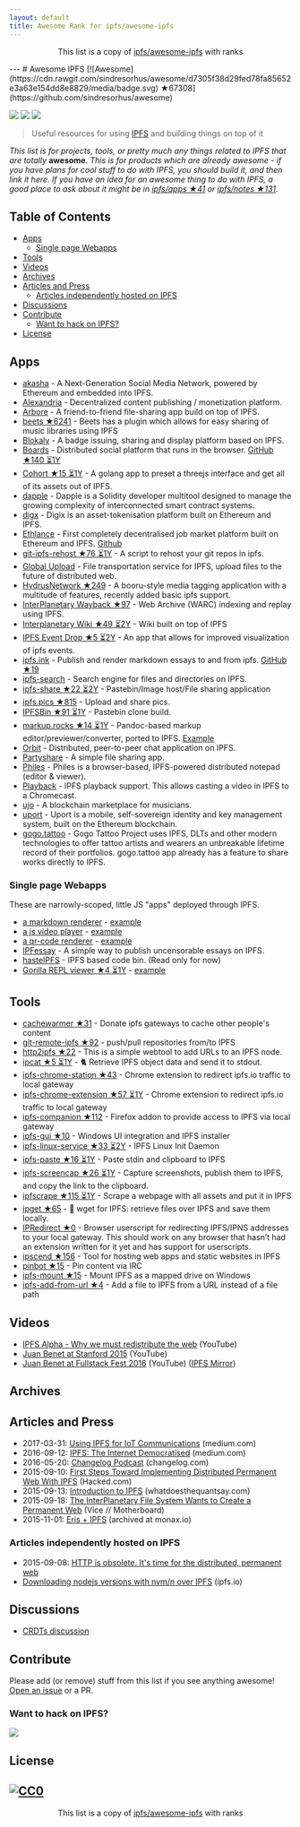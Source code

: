 ```yaml
---
layout: default
title: Awesome Rank for ipfs/awesome-ipfs
---
```


<p align="center">
	This list is a copy of <a href="https://github.com/ipfs/awesome-ipfs">ipfs/awesome-ipfs</a> with ranks
</p>
---
# Awesome IPFS [![Awesome](https://cdn.rawgit.com/sindresorhus/awesome/d7305f38d29fed78fa85652e3a63e154dd8e8829/media/badge.svg) ★67308](https://github.com/sindresorhus/awesome)

[![](https://img.shields.io/badge/made%20by-Protocol%20Labs-blue.svg?style=flat-square)](http://ipn.io)
[![](https://img.shields.io/badge/project-IPFS-blue.svg?style=flat-square)](http://ipfs.io/)
[![](https://img.shields.io/badge/freenode-%23ipfs-blue.svg?style=flat-square)](http://webchat.freenode.net/?channels=%23ipfs)

> Useful resources for using [IPFS](https://ipfs.io) and building things on top of it

_This list is for projects, tools, or pretty much any things related to IPFS that
are totally_ **awesome**_. This is for products which are already awesome - if
you have plans for cool stuff to do with IPFS, you should build it, and then
link it here. If you have an idea for an awesome thing to do with IPFS, a good
place to ask about it might be in [ipfs/apps ★41](https://github.com/ipfs/apps) or
[ipfs/notes ★131](https://github.com/ipfs/notes)._

## Table of Contents

- [Apps](#apps)
  - [Single page Webapps](#single-page-webapps)
- [Tools](#tools)
- [Videos](#videos)
- [Archives](#archives)
- [Articles and Press](#articles-and-press)
  - [Articles independently hosted on IPFS](#articles-independently-hosted-on-ipfs)
- [Discussions](#discussions)
- [Contribute](#contribute)
  - [Want to hack on IPFS?](#want-to-hack-on-ipfs)
- [License](#license)

## Apps

* [akasha](http://akasha.world/) - A Next-Generation Social Media Network, powered by Ethereum and embedded into IPFS.
* [Alexandria](http://www.alexandria.io/learn/#integrated-technologies) - Decentralized content publishing / monetization platform.
* [Arbore](https://github.com/MichaelMure/TotallyNotArbore) - A friend-to-friend file-sharing app build on top of IPFS.
* [beets ★6241](https://github.com/beetbox/beets) - Beets has a plugin which allows for easy sharing of music libraries using IPFS
* [Blokaly](https://www.blokaly.com) - A badge issuing, sharing and display platform based on IPFS.
* [Boards](https://ipfs.io/ipns/boards.ydns.eu) - Distributed social platform that runs in the browser. [GitHub ★140 ⏳1Y](https://github.com/fazo96/ipfs-boards)
* [Cohort ★15 ⏳1Y](https://github.com/zignig/cohort) - A golang app to preset a threejs interface and get all of its assets out of IPFS.
* [dapple](https://github.com/nexusdev/dapple) - Dapple is a Solidity developer multitool designed to manage the growing complexity of interconnected smart contract systems.
* [digx](https://www.dgx.io/) - Digix is an asset-tokenisation platform built on Ethereum and IPFS.
* [Ethlance](http://ethlance.com) - First completely decentralised job market platform built on Ethereum and IPFS. [Github](https://github.com/madvas/ethlance)
* [git-ipfs-rehost ★76 ⏳1Y](https://github.com/whyrusleeping/git-ipfs-rehost) - A script to rehost your git repos in ipfs.
* [Global Upload](https://globalupload.io/) - File transportation service for IPFS, upload files to the future of distributed web.
* [HydrusNetwork ★249](https://github.com/hydrusnetwork/hydrus) - A booru-style media tagging application with a multitude of features, recently added basic ipfs support.
* [InterPlanetary Wayback ★97](https://github.com/oduwsdl/ipwb) - Web Archive (WARC) indexing and replay using IPFS.
* [Interplanetary Wiki ★49 ⏳2Y](https://github.com/jamescarlyle/ipfs-wiki) - Wiki built on top of IPFS
* [IPFS Event Drop ★5 ⏳2Y](https://github.com/travisperson/ipfs-event-drops) - An app that allows for improved visualization of ipfs events.
* [ipfs.ink](https://ipfs.ink) - Publish and render markdown essays to and from ipfs. [GitHub ★19](https://github.com/kpcyrd/ipfs.ink)
* [ipfs-search](http://ipfs-search.com) - Search engine for files and directories on IPFS.
* [ipfs-share ★22 ⏳2Y](https://github.com/rameshvarun/ipfs-share) - Pastebin/Image host/File sharing application
* [ipfs.pics ★815](https://github.com/ipfspics/ipfspics-server) - Upload and share pics.
* [IPFSBin ★91 ⏳1Y](https://github.com/victorbjelkholm/ipfsbin) - Pastebin clone build.
* [markup.rocks ★14 ⏳1Y](https://github.com/davidar/markup.rocks) - Pandoc-based markup editor/previewer/converter, ported to IPFS. [Example](https://ipfs.io/ipfs/QmWPgJnUGLB1LPh9KMG9LEN4LVu5e17TwkEtcmTWdNn9V6/#/ipfs/QmfQ75DjAxYzxMP2hdm6o4wFwZS5t7uorEZ2pX9AKXEg2u)
* [Orbit](https://github.com/haadcode/orbit) - Distributed, peer-to-peer chat application on IPFS.
* [Partyshare](https://partysha.re) - A simple file sharing app.
* [Philes](http://philes.co) - Philes is a browser-based, IPFS-powered distributed notepad (editor & viewer).
* [Playback](https://mafintosh.github.io/playback/) - IPFS playback support. This allows casting a video in IPFS to a Chromecast.
* [ujo](http://ujomusic.com/) - A blockchain marketplace for musicians.
* [uport](https://uport.me/#home) - Uport is a mobile, self-sovereign identity and key management system, built on the Ethereum blockchain.
* [gogo.tattoo](http://gogo.tattoo) - Gogo Tattoo Project uses IPFS, DLTs and other modern technologies to offer tattoo artists and wearers an unbreakable lifetime record of their portfolios. gogo.tattoo app already has a feature to share works directly to IPFS.

### Single page Webapps

These are narrowly-scoped, little JS "apps" deployed through IPFS.

- [a markdown renderer](https://github.com/ipfs/examples/tree/master/webapps/markdown-viewer) - [example](
  https://ipfs.io/ipfs/QmSrCRJmzE4zE1nAfWPbzVfanKQNBhp7ZWmMnEdbiLvYNh/mdown#/ipfs/QmfQ75DjAxYzxMP2hdm6o4wFwZS5t7uorEZ2pX9AKXEg2u
)
- [a js video player](https://github.com/ipfs/examples/tree/master/webapps/play) - [example](
  https://ipfs.io/ipfs/QmVc6zuAneKJzicnJpfrqCH9gSy6bz54JhcypfJYhGUFQu/play#/ipfs/QmTKZgRNwDNZwHtJSjCp6r5FYefzpULfy37JvMt9DwvXse
)
- [a qr-code renderer](https://github.com/ipfs/examples/tree/master/webapps/qr-render) - [example](
  https://ipfs.io/ipfs/QmccqhJg5wm5kNjAP4k4HrYxoqaXUGNuotDUqfvYBx8jrR/qr#enter%20text%20here
)
- [IPFessay](https://gitlab.com/stavros/IPFessay) - A simple way to publish uncensorable essays on IPFS.
- [hasteIPFS](https://ipfs.io/ipns/bin.ipfs.ovh/) - IPFS based code bin. (Read only for now)
- [Gorilla REPL viewer ★4 ⏳1Y](https://github.com/keorn/ipfs-gorilla-repl) - [example](https://ipfs.io/ipfs/QmRNUauWDvZFkAp1Bw3kAode3jT8aH2vx7LYzbS7H6R3Mg/view.html?path=/ipfs/QmbRdyLXiFWrKc5hW1NbvpUxF9tLovWCPgiz4BDhjD9k3j)

## Tools

* [cachewarmer ★31](https://github.com/BrendanBenshoof/cachewarmer) - Donate ipfs gateways to cache other people's content
* [git-remote-ipfs ★92](https://github.com/cryptix/git-remote-ipfs) - push/pull repositories from/to IPFS
* [http2ipfs ★22](https://github.com/jbenet/http2ipfs-web) - This is a simple webtool to add URLs to an IPFS node.
* [ipcat ★5 ⏳1Y](https://github.com/noffle/ipcat) - :cat2: Retrieve IPFS object data and send it to stdout.
* [ipfs-chrome-station ★43](https://github.com/fbaiodias/ipfs-chrome-station) - Chrome extension to redirect ipfs.io traffic to local gateway
* [ipfs-chrome-extension ★57 ⏳1Y](https://github.com/dylanPowers/ipfs-chrome-extension) - Chrome extension to redirect ipfs.io traffic to local gateway
* [ipfs-companion ★112](https://github.com/ipfs/ipfs-companion) - Firefox addon to provide access to IPFS via local gateway
* [ipfs-gui ★10](https://github.com/marcin212/ipfs-gui) - Windows UI integration and IPFS installer
* [ipfs-linux-service ★33 ⏳2Y](https://github.com/dylanPowers/ipfs-linux-service) - IPFS Linux Init Daemon
* [ipfs-paste ★16 ⏳1Y](https://github.com/jbenet/ipfs-paste) - Paste stdin and clipboard to IPFS
* [ipfs-screencap ★26 ⏳1Y](https://github.com/jbenet/ipfs-screencap) - Capture screenshots, publish them to IPFS, and copy the link to the clipboard.
* [ipfscrape ★115 ⏳1Y](https://github.com/victorbjelkholm/ipfscrape) - Scrape a webpage with all assets and put it in IPFS
* [ipget ★65](https://github.com/ipfs/ipget) - :satellite: wget for IPFS: retrieve files over IPFS and save them locally.
* [IPRedirect ★0](https://github.com/JayBrown/IPRedirect) - Browser userscript for redirecting IPFS/IPNS addresses to your local gateway. This should work on any browser that hasn’t had an extension written for it yet and has support for userscripts.
* [ipscend ★156](https://github.com/diasdavid/ipscend) - Tool for hosting web apps and static websites in IPFS
* [pinbot ★15](https://github.com/whyrusleeping/pinbot) - Pin content via IRC
* [ipfs-mount ★15](https://github.com/richardschneider/net-ipfs-mount) - Mount IPFS as a mapped drive on Windows
* [ipfs-add-from-url ★4](https://github.com/maxlath/ipfs-add-from-url) - Add a file to IPFS from a URL instead of a file path

## Videos

* [IPFS Alpha - Why we must redistribute the web](https://www.youtube.com/watch?v=skMTdSEaCtA) (YouTube)
* [Juan Benet at Stanford 2015](https://www.youtube.com/watch?v=HUVmypx9HGI) (YouTube)
* [Juan Benet at Fullstack Fest 2016](https://www.youtube.com/watch?v=jONZtXMu03w) (YouTube) ([IPFS Mirror](https://ipfs.io/ipfs/QmX8LDhDSYdX3xG6cHFUybXLDSuvo9Lz6wF5NU3UVmJRnB))

## Archives

## Articles and Press

* 2017-03-31: [Using IPFS for IoT Communications](https://medium.com/@chrismatthieu/using-ipfs-for-iot-communications-b49c2139783a) (medium.com)
* 2016-09-12: [IPFS: The Internet Democratised](https://medium.com/@tonywillenberg/web-3-0-a-truly-democratised-internet-f4b06cb4077b) (medium.com)
* 2016-05-20: [Changelog Podcast](https://changelog.com/204/) (changelog.com)
* 2015-09-10: [First Steps Toward Implementing Distributed Permanent Web With IPFS](https://hacked.com/first-steps-toward-implementing-distributed-permanent-web-ipfs/) (Hacked.com)
* 2015-09-13: [Introduction to IPFS](http://whatdoesthequantsay.com/2015/09/13/ipfs-introduction-by-example) (whatdoesthequantsay.com)
* 2015-09-18: [The InterPlanetary File System Wants to Create a Permanent Web](http://motherboard.vice.com/read/the-interplanetary-file-system-wants-to-create-a-permanent-web) (Vice // Motherboard)
* 2015-11-01: [Eris + IPFS](https://monax.io/2015/11/01/eris-and-ipfs/) (archived at monax.io)

### Articles independently hosted on IPFS
* 2015-09-08: [HTTP is obsolete. It's time for the distributed, permanent web](https://ipfs.io/ipfs/QmNhFJjGcMPqpuYfxL62VVB9528NXqDNMFXiqN5bgFYiZ1/its-time-for-the-permanent-web.html)
* [Downloading nodejs versions with nvm/n over IPFS](https://ipfs.io/ipfs/QmTkzDwWqPbnAh5YiV5VwcTLnGdwSNsNTn2aDxdXBFca7D/example#/ipfs/QmUx363UFtgiQqkHHsPK3TSDmwoALDo2hrbMWbcxjH2vFc) (ipfs.io)

## Discussions

* [CRDTs discussion](https://github.com/ipfs/notes/issues/23)

## Contribute

Please add (or remove) stuff from this list if you see anything awesome! [Open an issue](https://github.com/ipfs/awesome-ipfs/issues) or a PR.

### Want to hack on IPFS?

[![](https://cdn.rawgit.com/jbenet/contribute-ipfs-gif/master/img/contribute.gif)](https://github.com/ipfs/community/blob/master/contributing.md)

## License

[![CC0](https://licensebuttons.net/p/zero/1.0/88x31.png)](https://creativecommons.org/publicdomain/zero/1.0/)
---
<p align="center">
	This list is a copy of <a href="https://github.com/ipfs/awesome-ipfs">ipfs/awesome-ipfs</a> with ranks
</p>
